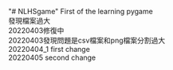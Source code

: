 "# NLHSgame" 
First of the learning pygame  
發現檔案過大  
20220403修復中  
20220403發現問題是csv檔案和png檔案分割過大  
20220404_1 first change  
20220405 second change  

